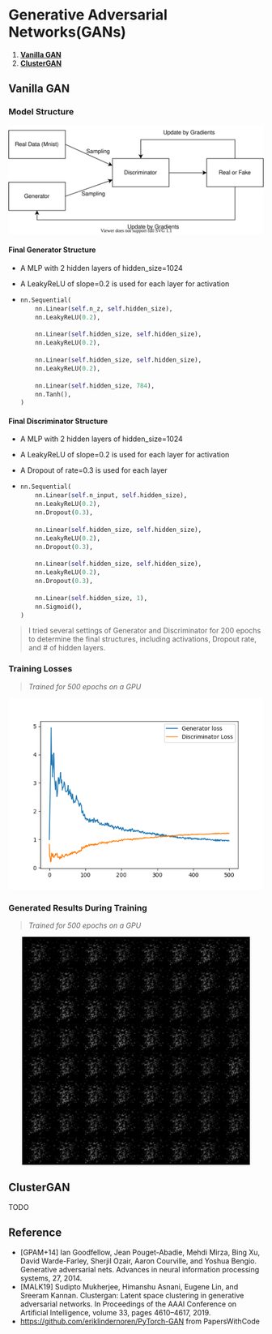 # Generative Adversarial Networks(GANs)
1. [**Vanilla GAN**](https://github.com/JasonFengGit/Generative-Adversarial-Networks#vanilla-gan)
2. [**ClusterGAN**](https://github.com/JasonFengGit/Generative-Adversarial-Networks#clustergan)

## Vanilla GAN

### Model Structure

<p align="center">
  <img src="https://raw.githubusercontent.com/JasonFengGit/Generative-Adversarial-Networks/3139e2dcd4cd21bbf7e768db0c311a111e3ebab7/imgs/vanilla_GAN.svg" alt/>
</p>

#### Final Generator Structure

- A MLP with 2 hidden layers of hidden_size=1024

- A LeakyReLU of slope=0.2 is used for each layer for activation

- ```python
  nn.Sequential(
      nn.Linear(self.n_z, self.hidden_size),
      nn.LeakyReLU(0.2),
  
      nn.Linear(self.hidden_size, self.hidden_size),
      nn.LeakyReLU(0.2),
  
      nn.Linear(self.hidden_size, self.hidden_size),
      nn.LeakyReLU(0.2),
  
      nn.Linear(self.hidden_size, 784),
      nn.Tanh(),
  )
  ```

#### Final Discriminator Structure

- A MLP with 2 hidden layers of hidden_size=1024

- A LeakyReLU of slope=0.2 is used for each layer for activation

- A Dropout of rate=0.3 is used for each layer

- ```python
  nn.Sequential(
      nn.Linear(self.n_input, self.hidden_size),
      nn.LeakyReLU(0.2),
      nn.Dropout(0.3),
  
      nn.Linear(self.hidden_size, self.hidden_size),
      nn.LeakyReLU(0.2),
      nn.Dropout(0.3),
  
      nn.Linear(self.hidden_size, self.hidden_size),
      nn.LeakyReLU(0.2),
      nn.Dropout(0.3),
  
      nn.Linear(self.hidden_size, 1),
      nn.Sigmoid(),
  )
  ```

> I tried several settings of Generator and Discriminator for 200 epochs to determine the final structures, including activations, Dropout rate, and # of hidden layers. 

### Training Losses

> *Trained for 500 epochs on a GPU*


<p align="center">
  <img src="https://github.com/JasonFengGit/Generative-Adversarial-Networks/blob/master/imgs/vanilla_gan_losses.png?raw=true" alt/>
</p>

### Generated Results During Training

> *Trained for 500 epochs on a GPU*

<p align="center">
  <img height="450px" src="https://github.com/JasonFengGit/Generative-Adversarial-Networks/blob/master/imgs/vanilla_gan_results.gif?raw=true" alt/>
</p>

## ClusterGAN

TODO

## Reference
- [GPAM+14] Ian Goodfellow, Jean Pouget-Abadie, Mehdi Mirza, Bing Xu, David Warde-Farley, Sherjil
Ozair, Aaron Courville, and Yoshua Bengio. Generative adversarial nets. Advances in
neural information processing systems, 27, 2014.
- [MALK19] Sudipto Mukherjee, Himanshu Asnani, Eugene Lin, and Sreeram Kannan. Clustergan:
Latent space clustering in generative adversarial networks. In Proceedings of the AAAI
Conference on Artificial Intelligence, volume 33, pages 4610–4617, 2019.
- https://github.com/eriklindernoren/PyTorch-GAN from PapersWithCode
